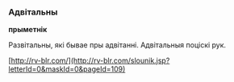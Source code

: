 ### Адвітальны
**прыметнік**

Развітальны, які бывае пры адвітанні. Адвітальныя поціскі рук.

<a rel="author">[http://rv-blr.com/](http://rv-blr.com/slounik.jsp?letterId=0&maskId=0&pageId=109)</a>
